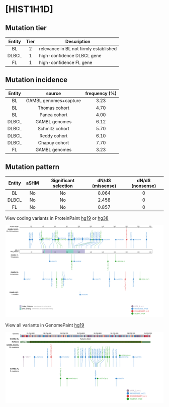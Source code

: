 # [HIST1H1D]

## Mutation tier

|Entity|Tier|Description                           |
|:------:|:----:|--------------------------------------|
|BL    |2   |relevance in BL not firmly established|
|DLBCL |1   |high-confidence DLBCL gene            |
|FL    |1   |high-confidence FL gene               |
## Mutation incidence

|Entity|source               |frequency (%)|
|:------:|:---------------------:|:-------------:|
|BL    |GAMBL genomes+capture|3.23         |
|BL    |Thomas cohort        |4.70         |
|BL    |Panea cohort         |4.00         |
|DLBCL |GAMBL genomes        |6.12         |
|DLBCL |Schmitz cohort       |5.70         |
|DLBCL |Reddy cohort         |6.10         |
|DLBCL |Chapuy cohort        |7.70         |
|FL    |GAMBL genomes        |3.23         |

## Mutation pattern

|Entity|aSHM|Significant selection|dN/dS (missense)|dN/dS (nonsense)|
|:------:|:----:|:---------------------:|:----------------:|:----------------:|
|BL    |No  |No                   |8.064           |0               |
|DLBCL |No  |No                   |2.458           |0               |
|FL    |No  |No                   |0.857           |0               |



View coding variants in ProteinPaint [hg19](https://www.bcgsc.ca/downloads/morinlab/GAMBL/test/genes/HIST1H1D_protein.html)  or [hg38](https://www.bcgsc.ca/downloads/morinlab/GAMBL/test/genes/HIST1H1D_protein_hg38.html)

![image](images/proteinpaint/HIST1H1D_NM_005320.svg)

View all variants in GenomePaint [hg19](https://www.bcgsc.ca/downloads/morinlab/GAMBL/test/genes/HIST1H1D.html)

![image](images/proteinpaint/HIST1H1D.svg)
